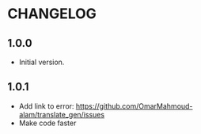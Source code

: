 # CHANGELOG
## 1.0.0
- Initial version.
## 1.0.1
- Add link to error: https://github.com/OmarMahmoud-alam/translate_gen/issues
- Make code faster

